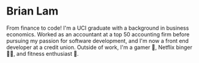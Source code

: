 # Brian Lam
From finance to code! I'm a UCI graduate with a background in business economics. Worked as an accountant at a top 50 accounting firm before pursuing my passion for software development, and I'm now a front end developer at a credit union. Outside of work, I'm a gamer 👾, Netflix binger 😵‍💫, and fitness enthusiast 💪.
